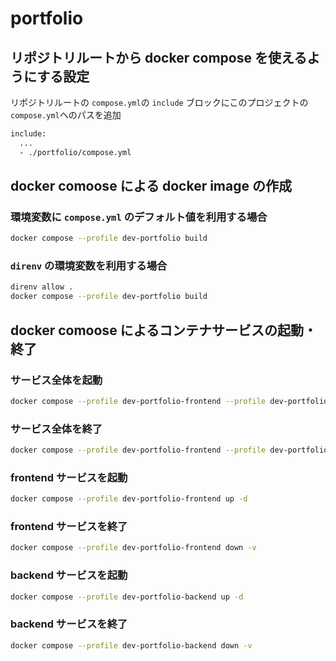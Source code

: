 # portfolio

## リポジトリルートから docker compose を使えるようにする設定

リポジトリルートの `compose.yml`の `include` ブロックにこのプロジェクトの`compose.yml`へのパスを追加

```sh
include:
  ...
  - ./portfolio/compose.yml
```

## docker comoose による docker image の作成

### 環境変数に `compose.yml` のデフォルト値を利用する場合

```sh
docker compose --profile dev-portfolio build
```

### `direnv` の環境変数を利用する場合

```sh
direnv allow .
docker compose --profile dev-portfolio build
```

## docker comoose によるコンテナサービスの起動・終了

### サービス全体を起動

```sh
docker compose --profile dev-portfolio-frontend --profile dev-portfolio-backend up -d
```

### サービス全体を終了

```sh
docker compose --profile dev-portfolio-frontend --profile dev-portfolio-end down -v
```

### frontend サービスを起動

```sh
docker compose --profile dev-portfolio-frontend up -d
```

### frontend サービスを終了

```sh
docker compose --profile dev-portfolio-frontend down -v
```

### backend サービスを起動

```sh
docker compose --profile dev-portfolio-backend up -d
```

### backend サービスを終了

```sh
docker compose --profile dev-portfolio-backend down -v
```
